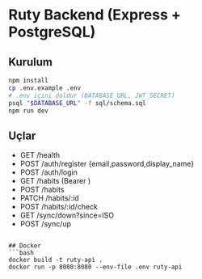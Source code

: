 
# Ruty Backend (Express + PostgreSQL)

## Kurulum
```bash
npm install
cp .env.example .env
# .env içini doldur (DATABASE_URL, JWT_SECRET)
psql "$DATABASE_URL" -f sql/schema.sql
npm run dev
```

## Uçlar
- GET /health
- POST /auth/register {email,password,display_name}
- POST /auth/login
- GET /habits  (Bearer <JWT>)
- POST /habits
- PATCH /habits/:id
- POST /habits/:id/check
- GET /sync/down?since=ISO
- POST /sync/up
```

## Docker
```bash
docker build -t ruty-api .
docker run -p 8080:8080 --env-file .env ruty-api
```
